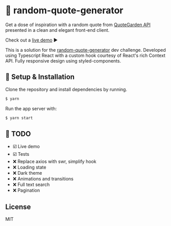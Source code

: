 # :speech_balloon:  random-quote-generator

Get a dose of inspiration with a random quote from [QuoteGarden API](https://pprathameshmore.github.io/QuoteGarden/) presented in a clean and elegant front-end client.

Check out a [live demo](https://random-quote.andregrossi.com/) :arrow_forward:

This is a solution for the [random-quote-generator](https://devchallenges.io/challenges/8Y3J4ucAMQpSnYTwwWW8) dev challenge. Developed using Typescript React with a custom hook courtesy of React's rich Context API. Fully responsive design using styled-components.

##  :wrench: Setup & Installation
Clone the repository and install dependencies by running.

```sh
$ yarn
```
Run the app server with:
```sh
$ yarn start
```

## :construction:  TODO
- :ballot_box_with_check: Live demo
- :ballot_box_with_check: Tests
- :x: Replace axios with swr, simplify hook
- :x: Loading state
- :x: Dark theme
- :x: Animations and transitions
- :x: Full text search
- :x: Pagination

License
----
MIT
